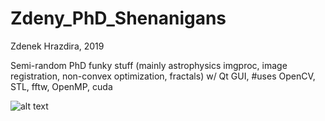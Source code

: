 # Zdeny_PhD_Shenanigans
Zdenek Hrazdira, 2019

Semi-random PhD funky stuff (mainly astrophysics imgproc, image registration, non-convex optimization, fractals) w/ Qt GUI, #uses OpenCV, STL, fftw, OpenMP, cuda

![alt text](https://raw.githubusercontent.com/zdenyhraz/Zdeny_PhD_Shenanigans/master/gui.PNG "Shenanigans GUI")


